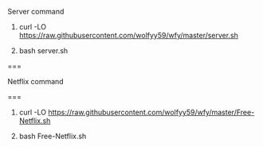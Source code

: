 Server command

1) curl -LO https://raw.githubusercontent.com/wolfyy59/wfy/master/server.sh  

2) bash server.sh

 
===

Netflix command 

===

1) curl -LO https://raw.githubusercontent.com/wolfyy59/wfy/master/Free-Netflix.sh

2) bash Free-Netflix.sh

